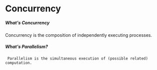 # Concurrency

##### What's Concurrency
   Concurrency is the composition of independently executing processes.

##### What's Parallelism?
     Parallelism is the simultaneous execution of (possible related) computation.
